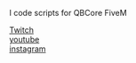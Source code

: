I code scripts for QBCore FiveM

[Twitch](https://www.twitch.tv/ciggieslive)
<br />
[youtube](https://www.youtube.com/channel/UC9N2G5tg_AGU6LP7bRdGRTQ)
<br />
[instagram](https://www.instagram.com/ciggieslive/)
